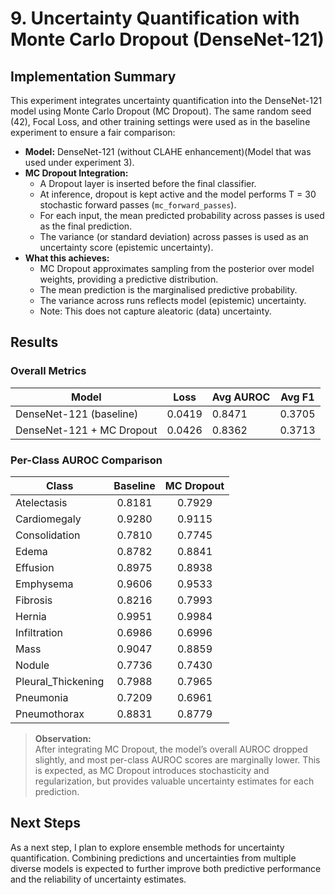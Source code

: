 # 9. Uncertainty Quantification with Monte Carlo Dropout (DenseNet-121)

## Implementation Summary

This experiment integrates uncertainty quantification into the DenseNet-121 model using Monte Carlo Dropout (MC Dropout). The same random seed (42), Focal Loss, and other training settings were used as in the baseline experiment to ensure a fair comparison:

- **Model:** DenseNet-121 (without CLAHE enhancement)(Model that was used under experiment 3).
- **MC Dropout Integration:**  
	- A Dropout layer is inserted before the final classifier.
	- At inference, dropout is kept active and the model performs T = 30 stochastic forward passes (`mc_forward_passes`).
	- For each input, the mean predicted probability across passes is used as the final prediction.
	- The variance (or standard deviation) across passes is used as an uncertainty score (epistemic uncertainty).
- **What this achieves:**  
	- MC Dropout approximates sampling from the posterior over model weights, providing a predictive distribution.
	- The mean prediction is the marginalised predictive probability.
	- The variance across runs reflects model (epistemic) uncertainty.
	- Note: This does not capture aleatoric (data) uncertainty.

## Results

### Overall Metrics

| Model                        | Loss   | Avg AUROC | Avg F1  |
|------------------------------|--------|-----------|---------|
| DenseNet-121 (baseline)      | 0.0419 | 0.8471    | 0.3705  |
| DenseNet-121 + MC Dropout    | 0.0426 | 0.8362    | 0.3713  |

### Per-Class AUROC Comparison

| Class                | Baseline | MC Dropout |
|----------------------|:--------:|:----------:|
| Atelectasis          | 0.8181   | 0.7929     |
| Cardiomegaly         | 0.9280   | 0.9115     |
| Consolidation        | 0.7810   | 0.7745     |
| Edema                | 0.8782   | 0.8841     |
| Effusion             | 0.8975   | 0.8938     |
| Emphysema            | 0.9606   | 0.9533     |
| Fibrosis             | 0.8216   | 0.7993     |
| Hernia               | 0.9951   | 0.9984     |
| Infiltration         | 0.6986   | 0.6996     |
| Mass                 | 0.9047   | 0.8859     |
| Nodule               | 0.7736   | 0.7430     |
| Pleural_Thickening   | 0.7988   | 0.7965     |
| Pneumonia            | 0.7209   | 0.6961     |
| Pneumothorax         | 0.8831   | 0.8779     |

> **Observation:**  
> After integrating MC Dropout, the model’s overall AUROC dropped slightly, and most per-class AUROC scores are marginally lower. This is expected, as MC Dropout introduces stochasticity and regularization, but provides valuable uncertainty estimates for each prediction.


## Next Steps

As a next step, I plan to explore ensemble methods for uncertainty quantification. Combining predictions and uncertainties from multiple diverse models is expected to further improve both predictive performance and the reliability of uncertainty estimates.